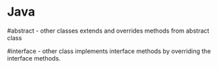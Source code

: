 # Java
#abstract - other classes extends and overrides methods from abstract class

#interface - other class implements interface methods by overriding the interface methods.
